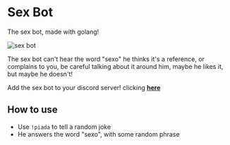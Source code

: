 # Sex Bot
The sex bot, made with golang!

![sex bot](https://user-images.githubusercontent.com/76446913/152648528-08045a31-9ec0-4637-bfa3-b07c054ce7ea.jpg)

The sex bot can't hear the word "sexo" he thinks it's a reference, or complains to you, be careful talking about it around him, maybe he likes it, but maybe he doesn't!

Add the sex bot to your discord server! clicking [**here**](https://discord.com/oauth2/authorize?client_id=939352035394998353&scope=bot&permissions=388160)

## How to use
- Use `!piada` to tell a random joke
- He answers the word "sexo", with some random phrase
